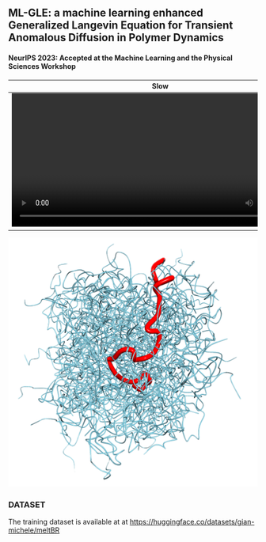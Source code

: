 ## ML-GLE: a machine learning enhanced Generalized Langevin Equation for Transient Anomalous Diffusion in Polymer Dynamics

#### NeurIPS 2023: Accepted at the Machine Learning and the Physical Sciences Workshop


   Slow                   |  Accelerated
|-------------------------|-------------------------|
| <video width="600" height="270" src="https://github.com/Gian-Michele-Cherchi/ml-gle/assets/43932730/fc1f6bfb-ca91-464f-a038-afde3aaa9532"></video>   |  <video width="600" height="270" src="https://github.com/Gian-Michele-Cherchi/ml-gle/assets/43932730/74b6e5b1-ed34-428a-b3c5-5b9d237e3111"></video> |








![1700335536342](image/README/1700335536342.png)

### DATASET

The training dataset is available at at https://huggingface.co/datasets/gian-michele/meltBR
